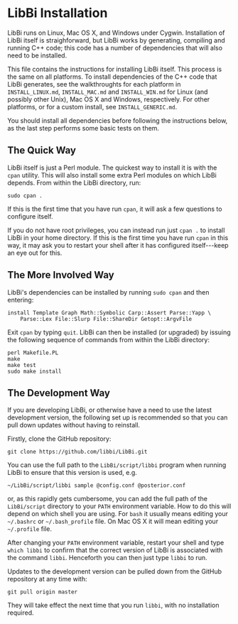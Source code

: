 # LibBi Installation

LibBi runs on Linux, Mac OS X, and Windows under Cygwin. Installation
of LibBi itself is straighforward, but LibBi works by generating,
compiling and running C++ code; this code has a number of dependencies
that will also need to be installed.

This file contains the instructions for installing LibBi itself. This
process is the same on all platforms. To install dependencies of the
C++ code that LibBi generates, see the walkthroughts for each platform
in `INSTALL_LINUX.md`, `INSTALL_MAC.md` and `INSTALL_WIN.md` for Linux
(and possibly other Unix), Mac OS X and Windows, respectively. For
other platforms, or for a custom install, see `INSTALL_GENERIC.md`.

You should install all dependencies before following the instructions
below, as the last step performs some basic tests on them.

## The Quick Way

LibBi itself is just a Perl module. The quickest way to install it is
with the `cpan` utility. This will also install some extra Perl
modules on which LibBi depends. From within the LibBi directory, run:

    sudo cpan .

If this is the first time that you have run `cpan`, it will ask a few
questions to configure itself.

If you do not have root privileges, you can instead run just `cpan .`
to install LibBi in your home directory. If this is the first time you
have run `cpan` in this way, it may ask you to restart your shell
after it has configured itself---keep an eye out for this.

## The More Involved Way

LibBi's dependencies can be installed by running `sudo cpan` and then
entering:

    install Template Graph Math::Symbolic Carp::Assert Parse::Yapp \
        Parse::Lex File::Slurp File::ShareDir Getopt::ArgvFile

Exit `cpan` by typing `quit`. LibBi can then be installed (or
upgraded) by issuing the following sequence of commands from within
the LibBi directory:

    perl Makefile.PL
    make
    make test
    sudo make install

## The Development Way

If you are developing LibBi, or otherwise have a need to use the
latest development version, the following set up is recommended so
that you can pull down updates without having to reinstall.

Firstly, clone the GitHub repository:

    git clone https://github.com/libbi/LibBi.git

You can use the full path to the `LibBi/script/libbi` program when
running LibBi to ensure that this version is used, e.g.

    ~/LibBi/script/libbi sample @config.conf @posterior.conf
    
or, as this rapidly gets cumbersome, you can add the full path of the
`LibBi/script` directory to your `PATH` environment variable. How to
do this will depend on which shell you are using. For `bash` it
usually means editing your `~/.bashrc` or `~/.bash_profile` file. On
Mac OS X it will mean editing your `~/.profile` file.

After changing your `PATH` environment variable, restart your shell
and type `which libbi` to confirm that the correct version of LibBi is
associated with the command `libbi`. Henceforth you can then just type
`libbi` to run.

Updates to the development version can be pulled down from the GitHub
repository at any time with:

    git pull origin master

They will take effect the next time that you run `libbi`, with no
installation required.
